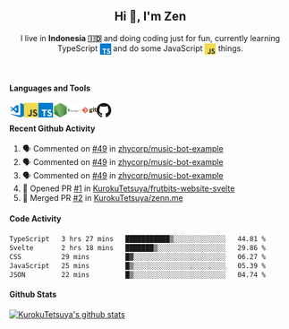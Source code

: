 <h2 align="center"> Hi 👋, I'm Zen</h2>
<p align="center">I live in <b>Indonesia 🇮🇩</b> and doing coding just for fun, currently learning TypeScript <img align="center" alt="Typescript" width="20px" src="https://raw.githubusercontent.com/github/explore/78df643247d429f6cc873026c0622819ad797942/topics/typescript/typescript.png" /> and do some JavaScript <img align="center" alt="JavaScript" width="20px" src="https://raw.githubusercontent.com/github/explore/80688e429a7d4ef2fca1e82350fe8e3517d3494d/topics/javascript/javascript.png" /> things.</p>

<br />

#### Languages and Tools

<img align="left" alt="Visual Studio Code" width="26px" src="https://raw.githubusercontent.com/github/explore/80688e429a7d4ef2fca1e82350fe8e3517d3494d/topics/visual-studio-code/visual-studio-code.png" />
<img align="left" alt="JavaScript" width="26px" src="https://raw.githubusercontent.com/github/explore/80688e429a7d4ef2fca1e82350fe8e3517d3494d/topics/javascript/javascript.png" />
<img align="left" alt="Typescript" width="26px" src="https://raw.githubusercontent.com/github/explore/78df643247d429f6cc873026c0622819ad797942/topics/typescript/typescript.png" /><img align="left" alt="Node.js" width="26px" src="https://raw.githubusercontent.com/github/explore/80688e429a7d4ef2fca1e82350fe8e3517d3494d/topics/nodejs/nodejs.png" />
<img align="left" alt="MongoDB" width="26px" src="https://raw.githubusercontent.com/github/explore/80688e429a7d4ef2fca1e82350fe8e3517d3494d/topics/mongodb/mongodb.png" />
<img align="left" alt="Git" width="26px" src="https://raw.githubusercontent.com/github/explore/80688e429a7d4ef2fca1e82350fe8e3517d3494d/topics/git/git.png" />
<img align="left" alt="GitHub" width="26px" src="https://raw.githubusercontent.com/github/explore/78df643247d429f6cc873026c0622819ad797942/topics/github/github.png" />


<br/>

#### Recent Github Activity

<!--START_SECTION:activity-->
1. 🗣 Commented on [#49](https://github.com/zhycorp/music-bot-example/issues/49) in [zhycorp/music-bot-example](https://github.com/zhycorp/music-bot-example)
2. 🗣 Commented on [#49](https://github.com/zhycorp/music-bot-example/issues/49) in [zhycorp/music-bot-example](https://github.com/zhycorp/music-bot-example)
3. 🗣 Commented on [#49](https://github.com/zhycorp/music-bot-example/issues/49) in [zhycorp/music-bot-example](https://github.com/zhycorp/music-bot-example)
4. 💪 Opened PR [#1](https://github.com/KurokuTetsuya/frutbits-website-svelte/pull/1) in [KurokuTetsuya/frutbits-website-svelte](https://github.com/KurokuTetsuya/frutbits-website-svelte)
5. 🎉 Merged PR [#2](https://github.com/KurokuTetsuya/zenn.me/pull/2) in [KurokuTetsuya/zenn.me](https://github.com/KurokuTetsuya/zenn.me)
<!--END_SECTION:activity-->


#### Code Activity

<!--START_SECTION:waka-->
```text
TypeScript   3 hrs 27 mins   ███████████▒░░░░░░░░░░░░░   44.81 % 
Svelte       2 hrs 18 mins   ███████▒░░░░░░░░░░░░░░░░░   29.86 % 
CSS          29 mins         █▓░░░░░░░░░░░░░░░░░░░░░░░   06.27 % 
JavaScript   25 mins         █▒░░░░░░░░░░░░░░░░░░░░░░░   05.39 % 
JSON         22 mins         █▒░░░░░░░░░░░░░░░░░░░░░░░   04.74 % 
```
<!--END_SECTION:waka-->

#### Github Stats

[![KurokuTetsuya's github stats](https://github-readme-stats.vercel.app/api?username=kurokutetsuya&show_icons=true&count_private=true&include_all_commits=true&hide_title=true)](https://github.com/anuraghazra/github-readme-stats)
